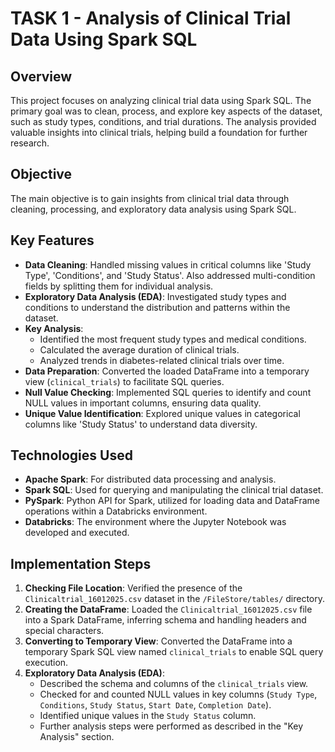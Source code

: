 # TASK 1 - Analysis of Clinical Trial Data Using Spark SQL

## Overview
This project focuses on analyzing clinical trial data using Spark SQL. The primary goal was to clean, process, and explore key aspects of the dataset, such as study types, conditions, and trial durations. The analysis provided valuable insights into clinical trials, helping build a foundation for further research.

## Objective
The main objective is to gain insights from clinical trial data through cleaning, processing, and exploratory data analysis using Spark SQL.

## Key Features
-   **Data Cleaning**: Handled missing values in critical columns like 'Study Type', 'Conditions', and 'Study Status'. Also addressed multi-condition fields by splitting them for individual analysis.
-   **Exploratory Data Analysis (EDA)**: Investigated study types and conditions to understand the distribution and patterns within the dataset.
-   **Key Analysis**:
    -   Identified the most frequent study types and medical conditions.
    -   Calculated the average duration of clinical trials.
    -   Analyzed trends in diabetes-related clinical trials over time.
-   **Data Preparation**: Converted the loaded DataFrame into a temporary view (`clinical_trials`) to facilitate SQL queries.
-   **Null Value Checking**: Implemented SQL queries to identify and count NULL values in important columns, ensuring data quality.
-   **Unique Value Identification**: Explored unique values in categorical columns like 'Study Status' to understand data diversity.

## Technologies Used
-   **Apache Spark**: For distributed data processing and analysis.
-   **Spark SQL**: Used for querying and manipulating the clinical trial dataset.
-   **PySpark**: Python API for Spark, utilized for loading data and DataFrame operations within a Databricks environment.
-   **Databricks**: The environment where the Jupyter Notebook was developed and executed.

## Implementation Steps
1.  **Checking File Location**: Verified the presence of the `Clinicaltrial_16012025.csv` dataset in the `/FileStore/tables/` directory.
2.  **Creating the DataFrame**: Loaded the `Clinicaltrial_16012025.csv` file into a Spark DataFrame, inferring schema and handling headers and special characters.
3.  **Converting to Temporary View**: Converted the DataFrame into a temporary Spark SQL view named `clinical_trials` to enable SQL query execution.
4.  **Exploratory Data Analysis (EDA)**:
    -   Described the schema and columns of the `clinical_trials` view.
    -   Checked for and counted NULL values in key columns (`Study Type`, `Conditions`, `Study Status`, `Start Date`, `Completion Date`).
    -   Identified unique values in the `Study Status` column.
    -   Further analysis steps were performed as described in the "Key Analysis" section.

